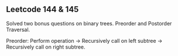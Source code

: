 ## Leetcode 144 & 145
Solved two bonus questions on binary trees.
Preorder and Postorder Traversal.

Preorder:
Perform operation -> Recursively call on left subtree -> Recursively call on right subtree.